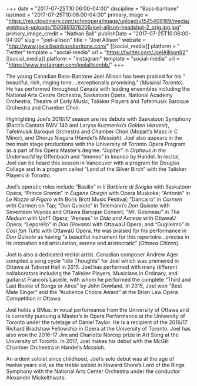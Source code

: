 +++
date = "2017-07-25T10:06:00-04:00"
discipline = "Bass-baritone"
lastmod = "2017-07-25T10:06:00-04:00"
primary_image = "https://res.cloudinary.com/schmopera/image/upload/v1545409169/media/webhook-uploads/1500991376206/joel-allison-headshot-2_orig.jpg.jpg"
primary_image_credit = "Nathan Ball"
publishDate = "2017-07-25T10:06:00-04:00"
slug = "joel-allison"
title = "Joel Allison"
website = "http://www.joelallisonbassbaritone.com/"
[[social_media]]
platform = " Twitter"
template = "social-media"
url = "https://twitter.com/JoelAllison92"
[[social_media]]
platform = "Instagram"
template = "social-media"
url = "https://www.instagram.com/joelallisonbb/"
+++

The young Canadian Bass-Baritone Joel Allison has been praised for his “ beautiful, rich, ringing tone….exceptionally promising.” (*Musical Toronto*). He has performed throughout Canada with leading ensembles including the National Arts Centre Orchestra, Saskatoon Opera, National Academy Orchestra, Theatre of Early Music, Talisker Players and Tafelmusik Baroque Orchestra and Chamber Choir.

Highlighting Joel’s 2016/17 season are his debuts with Saskatoon Symphony (Bach’s Cantata BWV 140 and Larysa Kuzmenko’s *Golden Harvest*), Tafelmusik Baroque Orchestra and Chamber Choir (Mozart’s Mass in C Minor), and Chorus Niagara (Handel’s *Messiah*). Joel also appears in the two main stage productions with the University of Toronto Opera Program as a part of his Opera Master’s degree: “Jupiter” in *Orpheus in the Underworld* by Offenbach and “Imeneo” in *Imeneo* by Handel. In recital, Joel can be heard this season in Vancouver with a program for Douglas Collage and in a program called “Land of the Silver Birch” with the Talisker Players in Toronto.

Joel’s operatic roles include “Basilio” in *Il Barbiere di Siviglia* with Saskatoon Opera; “Prince Gremin” in *Eugene Onegin* with Opera Muskoka; “Antonio” in *Le Nozze di Figaro* with Boris Brott Music Festival; “Dancairo” in *Carmen* with Carmen on Tap; “Don Quixote” in Telemann’s *Don Quixote* with Seventeen Voyces and Ottawa Baroque Consort; “Mr. Gobineau” in *The Medium* with UofT Opera; “Aeneas” in *Dido and Aeneas* with OttawaU Opera; “Leporello” in *Don Giovanni* with OttawaU Opera; and “Guglielmo” in *Cosi fan Tutte* with OttawaU Opera. He was praised for his performance in *Don Quixote* as having “a beautiful instrument for this repertoire…precise in its intonation and articulation, serene and aristocratic” (*Ottawa Citizen*).

Joel is also a dedicated recital artist. Canadian composer Andrew Ager compiled a song cycle “Idle Thoughts” for Joel which was premiered in Ottawa at Tabaret Hall in 2015. Joel has performed with many different collaborators including the Talisker Players, Musicians in Ordinary, and guitarist Francois Lacelle, with whom he performed the complete “Third and Last Booke of Songs or Aires” by John Dowland. In 2015, Joel won “Best Male Singer” and the “Audience Choice Award” at the Brian Law Opera Competition in Ottawa.

Joel holds a BMus. in vocal performance from the University of Ottawa and is currently pursuing a Master’s in Opera Performance at the University of Toronto under the tutelage of Daniel Taylor. He is a recipient of the 2016/17 Richard Bradshaw Fellowship in Opera at the University of Toronto. Joel has also won the 2016-17 Jim and Charlotte Norcop prize in Art Song at the University of Toronto. In 2017, Joel makes his debut with the McGill Chamber Orchestra in Handel’s *Messiah*.

An ardent soloist since childhood, Joel’s solo debut was at the age of twelve years old, as the treble soloist in Howard Shore’s Lord of the Rings Symphony with the National Arts Center Orchestra under the conductor Alexander Mickelthwate.
